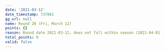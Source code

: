 ```yaml
---
date: '2021-03-12'
date_timestamp: 737861
gg_url: null
name: Round 20 (Fri, March 12)
points: {}
reason: Round date 2021-03-12, does not fall within season (2021-04-01 to 2021-12-30)
total_points: 0
valid: false
---
```

